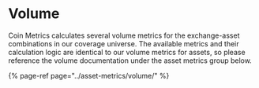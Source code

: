 # Volume

Coin Metrics calculates several volume metrics for the exchange-asset combinations in our coverage universe. The available metrics and their calculation logic are identical to our volume metrics for assets, so please reference the volume documentation under the asset metrics group below. 

{% page-ref page="../asset-metrics/volume/" %}



